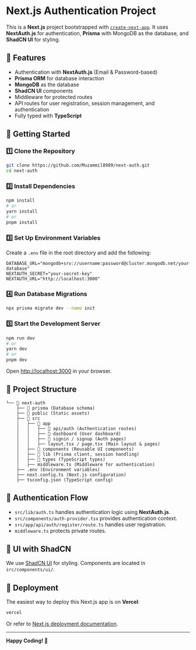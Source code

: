 # Next.js Authentication Project

This is a **Next.js** project bootstrapped with [`create-next-app`](https://nextjs.org/docs/app/api-reference/cli/create-next-app). It uses **NextAuth.js** for authentication, **Prisma** with MongoDB as the database, and **ShadCN UI** for styling.

## 📌 Features
- Authentication with **NextAuth.js** (Email & Password-based)
- **Prisma ORM** for database interaction
- **MongoDB** as the database
- **ShadCN UI** components
- Middleware for protected routes
- API routes for user registration, session management, and authentication
- Fully typed with **TypeScript**

## 🚀 Getting Started

### 1️⃣ Clone the Repository
```bash
git clone https://github.com/Muzammil8989/next-auth.git
cd next-auth
```

### 2️⃣ Install Dependencies
```bash
npm install
# or
yarn install
# or
pnpm install
```

### 3️⃣ Set Up Environment Variables
Create a `.env` file in the root directory and add the following:
```env
DATABASE_URL="mongodb+srv://username:password@cluster.mongodb.net/your-database"
NEXTAUTH_SECRET="your-secret-key"
NEXTAUTH_URL="http://localhost:3000"
```

### 4️⃣ Run Database Migrations
```bash
npx prisma migrate dev --name init
```

### 5️⃣ Start the Development Server
```bash
npm run dev
# or
yarn dev
# or
pnpm dev
```

Open [http://localhost:3000](http://localhost:3000) in your browser.

## 📂 Project Structure
```
└── 📁 next-auth
    ├── 📁 prisma (Database schema)
    ├── 📁 public (Static assets)
    ├── 📁 src
    │   ├── 📁 app
    │   │   ├── 📁 api/auth (Authentication routes)
    │   │   ├── 📁 dashboard (User dashboard)
    │   │   ├── 📁 signin / signup (Auth pages)
    │   │   ├── layout.tsx / page.tsx (Main layout & pages)
    │   ├── 📁 components (Reusable UI components)
    │   ├── 📁 lib (Prisma client, session handling)
    │   ├── 📁 types (TypeScript types)
    │   ├── middleware.ts (Middleware for authentication)
    ├── .env (Environment variables)
    ├── next.config.ts (Next.js configuration)
    ├── tsconfig.json (TypeScript config)
```

## 🔐 Authentication Flow
- `src/lib/auth.ts` handles authentication logic using **NextAuth.js**.
- `src/components/auth-provider.tsx` provides authentication context.
- `src/app/api/auth/register/route.ts` handles user registration.
- `middleware.ts` protects private routes.

## 🎨 UI with ShadCN
We use [ShadCN UI](https://ui.shadcn.com) for styling. Components are located in `src/components/ui/`.

## 🔄 Deployment
The easiest way to deploy this Next.js app is on **Vercel**:
```bash
vercel
```
Or refer to [Next.js deployment documentation](https://nextjs.org/docs/app/building-your-application/deploying).

---
**Happy Coding! 🚀**

